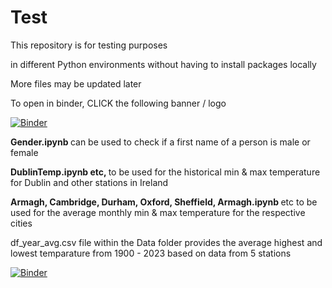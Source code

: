 # Test
This repository is for testing purposes

in different Python environments without having to install packages locally

More files may be updated later

To open in binder, CLICK the following banner / logo


[![Binder](https://mybinder.org/badge_logo.svg)](https://mybinder.org/v2/gh/bibekbhatta/Test/HEAD)

<b> Gender.ipynb </b> can be used to check if a first name of a person is male or female

<b>  DublinTemp.ipynb etc,  </b> to be used for the historical min & max temperature for Dublin and other stations in Ireland

<b> Armagh, Cambridge, Durham, Oxford, Sheffield, Armagh.ipynb </b> etc to be used for the average monthly min & max temperature for the respective cities

df_year_avg.csv file within the Data folder provides the average highest and lowest temparature from 1900 - 2023 based on data from 5 stations

[![Binder](https://mybinder.org/badge_logo.svg)](https://mybinder.org/v2/gh/bibekbhatta/Test/HEAD)
